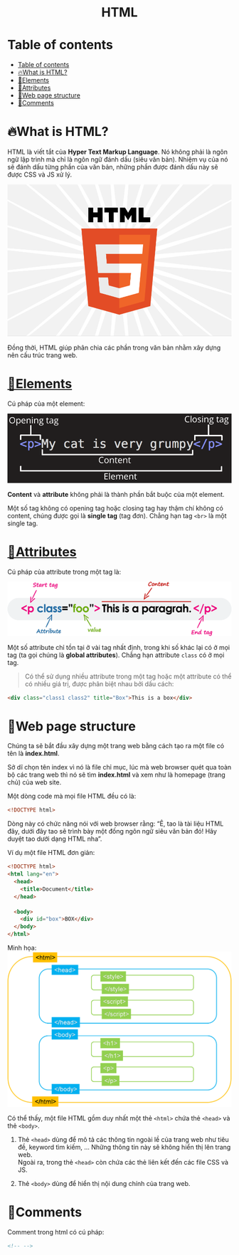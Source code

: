 <link rel='stylesheet' href='../../main.css'>

<div class="title">
    <center><h1 class="bigtitle">HTML</h1></center>
</div>

# Table of contents

- [Table of contents](#table-of-contents)
- [🔥What is HTML?](#what-is-html)
- [🧱Elements](#elements)
- [🔎Attributes](#attributes)
- [🏢Web page structure](#web-page-structure)
- [💬Comments](#comments)

# 🔥What is HTML?

HTML là viết tắt của **Hyper Text Markup Language**. Nó không phải là ngôn ngữ lập trình mà chỉ là ngôn ngữ đánh dấu (siêu văn bản). Nhiệm vụ của nó sẽ đánh dấu từng phần của văn bản, những phần được đánh dấu này sẽ được CSS và JS xử lý.

<img src="html0.png">

Đồng thời, HTML giúp phân chia các phần trong văn bản nhằm xây dựng nên cấu trúc trang web.

# [🧱Elements](https://www.w3schools.com/html/html_elements.asp)

Cú pháp của một element:

<img src="html1.png">

**Content** và **attribute** không phải là thành phần bắt buộc của một element.

Một số tag không có opening tag hoặc closing tag hay thậm chí không có content, chúng được gọi là **single tag** (tag đơn). Chẳng hạn tag `<br>` là một single tag.

# [🔎Attributes](https://www.w3schools.com/html/html_attributes.asp)

Cú pháp của attribute trong một tag là:

<img src="html2.png">

Một số attribute chỉ tồn tại ở vài tag nhất định, trong khi số khác lại có ở mọi tag (ta gọi chúng là **global attributes**). Chẳng hạn attribute `class` có ở mọi tag.

> Có thể sử dụng nhiều attribute trong một tag hoặc một attribute có thể có nhiều giá trị, được phân biệt nhau bởi dấu cách:

```html
<div class="class1 class2" title="Box">This is a box</div>
```

# 🏢Web page structure

Chúng ta sẽ bắt đầu xây dựng một trang web bằng cách tạo ra một file có tên là **index.html**.

Sở dĩ chọn tên index vì nó là file chỉ mục, lúc mà web browser quét qua toàn bộ các trang web thì nó sẽ tìm **index.html** và xem như là homepage (trang chủ) của web site.

Một dòng code mà mọi file HTML đều có là:

```html
<!DOCTYPE html>
```

Dòng này có chức năng nói với web browser rằng: “Ê, tao là tài liệu HTML đây, dưới đây tao sẽ trình bày một đống ngôn ngữ siêu văn bản đó! Hãy duyệt tao dưới dạng HTML nha”.

Ví dụ một file HTML đơn giản:

```html
<!DOCTYPE html>
<html lang="en">
  <head>
    <title>Document</title>
  </head>

  <body>
    <div id="box">BOX</div>
  </body>
</html>
```

Minh họa:
<img src="html3.png">

Có thể thấy, một file HTML gồm duy nhất một thẻ `<html>` chứa thẻ `<head>` và thẻ `<body>`.

1. Thẻ `<head>` dùng để mô tả các thông tin ngoài lề của trang web như tiêu đề, keyword tìm kiếm, ... Những thông tin này sẽ không hiển thị lên trang web.\
   Ngoài ra, trong thẻ `<head>` còn chứa các thẻ liên kết đến các file CSS và JS.

2. Thẻ `<body>` dùng để hiển thị nội dung chính của trang web.

# 💬Comments

Comment trong html có cú pháp:

```html
<!-- -->
```
